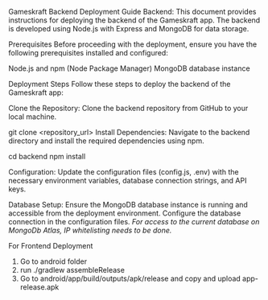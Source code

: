Gameskraft Backend Deployment Guide
Backend:
This document provides instructions for deploying the backend of the Gameskraft app. The backend is developed using Node.js with Express and MongoDB for data storage.

Prerequisites
Before proceeding with the deployment, ensure you have the following prerequisites installed and configured:

Node.js and npm (Node Package Manager)
MongoDB database instance

Deployment Steps
Follow these steps to deploy the backend of the Gameskraft app:

Clone the Repository:
Clone the backend repository from GitHub to your local machine.

git clone <repository_url>
Install Dependencies:
Navigate to the backend directory and install the required dependencies using npm.


cd backend
npm install

Configuration:
Update the configuration files (config.js, .env) with the necessary environment variables, database connection strings, and API keys.

Database Setup:
Ensure the MongoDB database instance is running and accessible from the deployment environment. Configure the database connection in the configuration files.
*For access to the current database on MongoDb Atlas, IP whitelisting needs to be done.*

For Frontend Deployment
1) Go to android folder 
2) run ./gradlew assembleRelease 
3) Go to android/app/build/outputs/apk/release and copy and  upload app-release.apk
